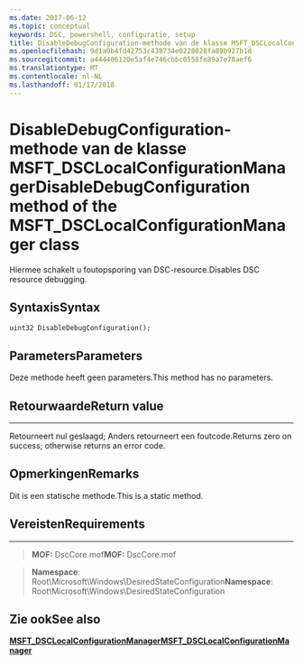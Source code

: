 ```yaml
---
ms.date: 2017-06-12
ms.topic: conceptual
keywords: DSC, powershell, configuratie, setup
title: DisableDebugConfiguration-methode van de klasse MSFT_DSCLocalConfigurationManager
ms.openlocfilehash: 9d1a0b4fd42753c438734e0228028fa89b927b1d
ms.sourcegitcommit: a444406120e5af4e746cbbc0558fe89a7e78aef6
ms.translationtype: MT
ms.contentlocale: nl-NL
ms.lasthandoff: 01/17/2018
---
```

# <a name="disabledebugconfiguration-method-of-the-msftdsclocalconfigurationmanager-class"></a><span data-ttu-id="502b7-103">DisableDebugConfiguration-methode van de klasse MSFT_DSCLocalConfigurationManager</span><span class="sxs-lookup"><span data-stu-id="502b7-103">DisableDebugConfiguration method of the MSFT_DSCLocalConfigurationManager class</span></span>

<span data-ttu-id="502b7-104">Hiermee schakelt u foutopsporing van DSC-resource.</span><span class="sxs-lookup"><span data-stu-id="502b7-104">Disables DSC resource debugging.</span></span>

<a name="syntax"></a><span data-ttu-id="502b7-105">Syntaxis</span><span class="sxs-lookup"><span data-stu-id="502b7-105">Syntax</span></span>
------

```mof
uint32 DisableDebugConfiguration();
```

<a name="parameters"></a><span data-ttu-id="502b7-106">Parameters</span><span class="sxs-lookup"><span data-stu-id="502b7-106">Parameters</span></span>
----------

<span data-ttu-id="502b7-107">Deze methode heeft geen parameters.</span><span class="sxs-lookup"><span data-stu-id="502b7-107">This method has no parameters.</span></span>

## <a name="return-value"></a><span data-ttu-id="502b7-108">Retourwaarde</span><span class="sxs-lookup"><span data-stu-id="502b7-108">Return value</span></span>
------------

<span data-ttu-id="502b7-109">Retourneert nul geslaagd; Anders retourneert een foutcode.</span><span class="sxs-lookup"><span data-stu-id="502b7-109">Returns zero on success; otherwise returns an error code.</span></span>

## <a name="remarks"></a><span data-ttu-id="502b7-110">Opmerkingen</span><span class="sxs-lookup"><span data-stu-id="502b7-110">Remarks</span></span>

<span data-ttu-id="502b7-111">Dit is een statische methode.</span><span class="sxs-lookup"><span data-stu-id="502b7-111">This is a static method.</span></span>

## <a name="requirements"></a><span data-ttu-id="502b7-112">Vereisten</span><span class="sxs-lookup"><span data-stu-id="502b7-112">Requirements</span></span>
------------
><span data-ttu-id="502b7-113">**MOF:** DscCore.mof</span><span class="sxs-lookup"><span data-stu-id="502b7-113">**MOF:** DscCore.mof</span></span>

><span data-ttu-id="502b7-114">**Namespace**: Root\Microsoft\Windows\DesiredStateConfiguration</span><span class="sxs-lookup"><span data-stu-id="502b7-114">**Namespace**: Root\Microsoft\Windows\DesiredStateConfiguration</span></span>


## <a name="see-also"></a><span data-ttu-id="502b7-115">Zie ook</span><span class="sxs-lookup"><span data-stu-id="502b7-115">See also</span></span>


[<span data-ttu-id="502b7-116">**MSFT_DSCLocalConfigurationManager**</span><span class="sxs-lookup"><span data-stu-id="502b7-116">**MSFT_DSCLocalConfigurationManager**</span></span>](msft-dsclocalconfigurationmanager.md)

 

 



